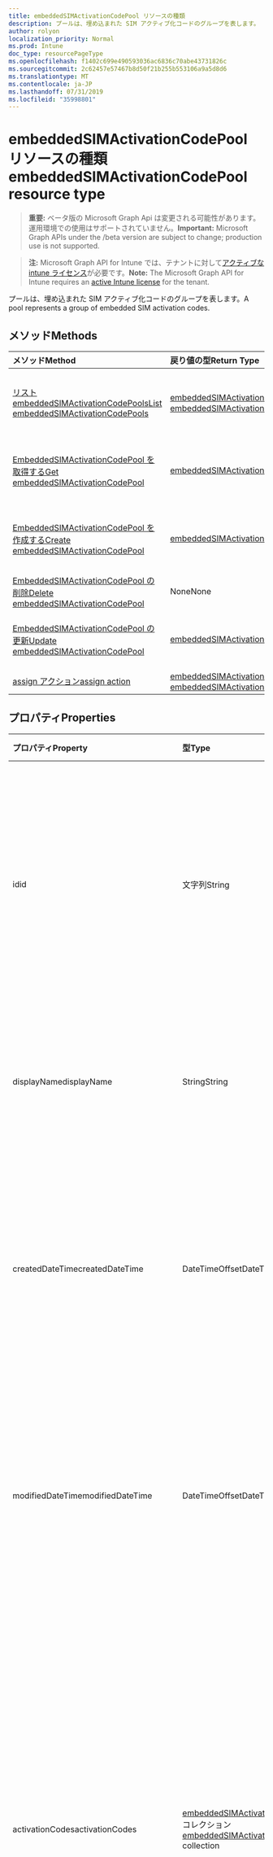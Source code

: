 ```yaml
---
title: embeddedSIMActivationCodePool リソースの種類
description: プールは、埋め込まれた SIM アクティブ化コードのグループを表します。
author: rolyon
localization_priority: Normal
ms.prod: Intune
doc_type: resourcePageType
ms.openlocfilehash: f1402c699e490593036ac6836c70abe43731826c
ms.sourcegitcommit: 2c62457e57467b8d50f21b255b553106a9a5d8d6
ms.translationtype: MT
ms.contentlocale: ja-JP
ms.lasthandoff: 07/31/2019
ms.locfileid: "35998801"
---
```

# <a name="embeddedsimactivationcodepool-resource-type"></a><span data-ttu-id="cea62-103">embeddedSIMActivationCodePool リソースの種類</span><span class="sxs-lookup"><span data-stu-id="cea62-103">embeddedSIMActivationCodePool resource type</span></span>

> <span data-ttu-id="cea62-104">**重要:** ベータ版の Microsoft Graph Api は変更される可能性があります。運用環境での使用はサポートされていません。</span><span class="sxs-lookup"><span data-stu-id="cea62-104">**Important:** Microsoft Graph APIs under the /beta version are subject to change; production use is not supported.</span></span>

> <span data-ttu-id="cea62-105">**注:** Microsoft Graph API for Intune では、テナントに対して[アクティブな intune ライセンス](https://go.microsoft.com/fwlink/?linkid=839381)が必要です。</span><span class="sxs-lookup"><span data-stu-id="cea62-105">**Note:** The Microsoft Graph API for Intune requires an [active Intune license](https://go.microsoft.com/fwlink/?linkid=839381) for the tenant.</span></span>

<span data-ttu-id="cea62-106">プールは、埋め込まれた SIM アクティブ化コードのグループを表します。</span><span class="sxs-lookup"><span data-stu-id="cea62-106">A pool represents a group of embedded SIM activation codes.</span></span>

## <a name="methods"></a><span data-ttu-id="cea62-107">メソッド</span><span class="sxs-lookup"><span data-stu-id="cea62-107">Methods</span></span>
|<span data-ttu-id="cea62-108">メソッド</span><span class="sxs-lookup"><span data-stu-id="cea62-108">Method</span></span>|<span data-ttu-id="cea62-109">戻り値の型</span><span class="sxs-lookup"><span data-stu-id="cea62-109">Return Type</span></span>|<span data-ttu-id="cea62-110">説明</span><span class="sxs-lookup"><span data-stu-id="cea62-110">Description</span></span>|
|:---|:---|:---|
|[<span data-ttu-id="cea62-111">リスト embeddedSIMActivationCodePools</span><span class="sxs-lookup"><span data-stu-id="cea62-111">List embeddedSIMActivationCodePools</span></span>](../api/intune-esim-embeddedsimactivationcodepool-list.md)|<span data-ttu-id="cea62-112">[embeddedSIMActivationCodePool](../resources/intune-esim-embeddedsimactivationcodepool.md)コレクション</span><span class="sxs-lookup"><span data-stu-id="cea62-112">[embeddedSIMActivationCodePool](../resources/intune-esim-embeddedsimactivationcodepool.md) collection</span></span>|<span data-ttu-id="cea62-113">[EmbeddedSIMActivationCodePool](../resources/intune-esim-embeddedsimactivationcodepool.md)オブジェクトのプロパティとリレーションシップをリストします。</span><span class="sxs-lookup"><span data-stu-id="cea62-113">List properties and relationships of the [embeddedSIMActivationCodePool](../resources/intune-esim-embeddedsimactivationcodepool.md) objects.</span></span>|
|[<span data-ttu-id="cea62-114">EmbeddedSIMActivationCodePool を取得する</span><span class="sxs-lookup"><span data-stu-id="cea62-114">Get embeddedSIMActivationCodePool</span></span>](../api/intune-esim-embeddedsimactivationcodepool-get.md)|[<span data-ttu-id="cea62-115">embeddedSIMActivationCodePool</span><span class="sxs-lookup"><span data-stu-id="cea62-115">embeddedSIMActivationCodePool</span></span>](../resources/intune-esim-embeddedsimactivationcodepool.md)|<span data-ttu-id="cea62-116">[EmbeddedSIMActivationCodePool](../resources/intune-esim-embeddedsimactivationcodepool.md)オブジェクトのプロパティとリレーションシップを読み取ります。</span><span class="sxs-lookup"><span data-stu-id="cea62-116">Read properties and relationships of the [embeddedSIMActivationCodePool](../resources/intune-esim-embeddedsimactivationcodepool.md) object.</span></span>|
|[<span data-ttu-id="cea62-117">EmbeddedSIMActivationCodePool を作成する</span><span class="sxs-lookup"><span data-stu-id="cea62-117">Create embeddedSIMActivationCodePool</span></span>](../api/intune-esim-embeddedsimactivationcodepool-create.md)|[<span data-ttu-id="cea62-118">embeddedSIMActivationCodePool</span><span class="sxs-lookup"><span data-stu-id="cea62-118">embeddedSIMActivationCodePool</span></span>](../resources/intune-esim-embeddedsimactivationcodepool.md)|<span data-ttu-id="cea62-119">新しい[embeddedSIMActivationCodePool](../resources/intune-esim-embeddedsimactivationcodepool.md)オブジェクトを作成します。</span><span class="sxs-lookup"><span data-stu-id="cea62-119">Create a new [embeddedSIMActivationCodePool](../resources/intune-esim-embeddedsimactivationcodepool.md) object.</span></span>|
|[<span data-ttu-id="cea62-120">EmbeddedSIMActivationCodePool の削除</span><span class="sxs-lookup"><span data-stu-id="cea62-120">Delete embeddedSIMActivationCodePool</span></span>](../api/intune-esim-embeddedsimactivationcodepool-delete.md)|<span data-ttu-id="cea62-121">None</span><span class="sxs-lookup"><span data-stu-id="cea62-121">None</span></span>|<span data-ttu-id="cea62-122">[EmbeddedSIMActivationCodePool](../resources/intune-esim-embeddedsimactivationcodepool.md)を削除します。</span><span class="sxs-lookup"><span data-stu-id="cea62-122">Deletes a [embeddedSIMActivationCodePool](../resources/intune-esim-embeddedsimactivationcodepool.md).</span></span>|
|[<span data-ttu-id="cea62-123">EmbeddedSIMActivationCodePool の更新</span><span class="sxs-lookup"><span data-stu-id="cea62-123">Update embeddedSIMActivationCodePool</span></span>](../api/intune-esim-embeddedsimactivationcodepool-update.md)|[<span data-ttu-id="cea62-124">embeddedSIMActivationCodePool</span><span class="sxs-lookup"><span data-stu-id="cea62-124">embeddedSIMActivationCodePool</span></span>](../resources/intune-esim-embeddedsimactivationcodepool.md)|<span data-ttu-id="cea62-125">[EmbeddedSIMActivationCodePool](../resources/intune-esim-embeddedsimactivationcodepool.md)オブジェクトのプロパティを更新します。</span><span class="sxs-lookup"><span data-stu-id="cea62-125">Update the properties of a [embeddedSIMActivationCodePool](../resources/intune-esim-embeddedsimactivationcodepool.md) object.</span></span>|
|[<span data-ttu-id="cea62-126">assign アクション</span><span class="sxs-lookup"><span data-stu-id="cea62-126">assign action</span></span>](../api/intune-esim-embeddedsimactivationcodepool-assign.md)|<span data-ttu-id="cea62-127">[embeddedSIMActivationCodePoolAssignment](../resources/intune-esim-embeddedsimactivationcodepoolassignment.md)コレクション</span><span class="sxs-lookup"><span data-stu-id="cea62-127">[embeddedSIMActivationCodePoolAssignment](../resources/intune-esim-embeddedsimactivationcodepoolassignment.md) collection</span></span>|<span data-ttu-id="cea62-128">まだ文書化されていません</span><span class="sxs-lookup"><span data-stu-id="cea62-128">Not yet documented</span></span>|

## <a name="properties"></a><span data-ttu-id="cea62-129">プロパティ</span><span class="sxs-lookup"><span data-stu-id="cea62-129">Properties</span></span>
|<span data-ttu-id="cea62-130">プロパティ</span><span class="sxs-lookup"><span data-stu-id="cea62-130">Property</span></span>|<span data-ttu-id="cea62-131">型</span><span class="sxs-lookup"><span data-stu-id="cea62-131">Type</span></span>|<span data-ttu-id="cea62-132">説明</span><span class="sxs-lookup"><span data-stu-id="cea62-132">Description</span></span>|
|:---|:---|:---|
|<span data-ttu-id="cea62-133">id</span><span class="sxs-lookup"><span data-stu-id="cea62-133">id</span></span>|<span data-ttu-id="cea62-134">文字列</span><span class="sxs-lookup"><span data-stu-id="cea62-134">String</span></span>|<span data-ttu-id="cea62-135">埋め込まれた SIM アクティブ化コードプールの一意識別子。</span><span class="sxs-lookup"><span data-stu-id="cea62-135">Unique identifier for the embedded SIM activation code pool.</span></span> <span data-ttu-id="cea62-136">作成時に割り当てられたシステム生成値。</span><span class="sxs-lookup"><span data-stu-id="cea62-136">System generated value assigned when created.</span></span>|
|<span data-ttu-id="cea62-137">displayName</span><span class="sxs-lookup"><span data-stu-id="cea62-137">displayName</span></span>|<span data-ttu-id="cea62-138">String</span><span class="sxs-lookup"><span data-stu-id="cea62-138">String</span></span>|<span data-ttu-id="cea62-139">埋め込まれた SIM アクティブ化コードプールの管理者定義の名前。</span><span class="sxs-lookup"><span data-stu-id="cea62-139">The admin defined name of the embedded SIM activation code pool.</span></span>|
|<span data-ttu-id="cea62-140">createdDateTime</span><span class="sxs-lookup"><span data-stu-id="cea62-140">createdDateTime</span></span>|<span data-ttu-id="cea62-141">DateTimeOffset</span><span class="sxs-lookup"><span data-stu-id="cea62-141">DateTimeOffset</span></span>|<span data-ttu-id="cea62-142">埋め込まれた SIM ライセンス認証コードプールが作成された時刻。</span><span class="sxs-lookup"><span data-stu-id="cea62-142">The time the embedded SIM activation code pool was created.</span></span> <span data-ttu-id="cea62-143">サービス側を生成しました。</span><span class="sxs-lookup"><span data-stu-id="cea62-143">Generated service side.</span></span>|
|<span data-ttu-id="cea62-144">modifiedDateTime</span><span class="sxs-lookup"><span data-stu-id="cea62-144">modifiedDateTime</span></span>|<span data-ttu-id="cea62-145">DateTimeOffset</span><span class="sxs-lookup"><span data-stu-id="cea62-145">DateTimeOffset</span></span>|<span data-ttu-id="cea62-146">埋め込まれた SIM ライセンス認証コードプールが最後に変更された時刻。</span><span class="sxs-lookup"><span data-stu-id="cea62-146">The time the embedded SIM activation code pool was last modified.</span></span> <span data-ttu-id="cea62-147">サービス側を更新しました。</span><span class="sxs-lookup"><span data-stu-id="cea62-147">Updated service side.</span></span>|
|<span data-ttu-id="cea62-148">activationCodes</span><span class="sxs-lookup"><span data-stu-id="cea62-148">activationCodes</span></span>|<span data-ttu-id="cea62-149">[embeddedSIMActivationCode](../resources/intune-esim-embeddedsimactivationcode.md)コレクション</span><span class="sxs-lookup"><span data-stu-id="cea62-149">[embeddedSIMActivationCode](../resources/intune-esim-embeddedsimactivationcode.md) collection</span></span>|<span data-ttu-id="cea62-150">このプールに属するアクティブ化コード。</span><span class="sxs-lookup"><span data-stu-id="cea62-150">The activation codes which belong to this pool.</span></span> <span data-ttu-id="cea62-151">このナビゲーションプロパティは、アクティブ化コードを Intune に送信するために使用されますが、Intune からのアクティブ化コードの読み取りには使用できません。</span><span class="sxs-lookup"><span data-stu-id="cea62-151">This navigation property is used to post activation codes to Intune but cannot be used to read activation codes from Intune.</span></span>|
|<span data-ttu-id="cea62-152">activationCodeCount</span><span class="sxs-lookup"><span data-stu-id="cea62-152">activationCodeCount</span></span>|<span data-ttu-id="cea62-153">Int32</span><span class="sxs-lookup"><span data-stu-id="cea62-153">Int32</span></span>|<span data-ttu-id="cea62-154">このプールに属するアクティブ化コードの合計数。</span><span class="sxs-lookup"><span data-stu-id="cea62-154">The total count of activation codes which belong to this pool.</span></span>|

## <a name="relationships"></a><span data-ttu-id="cea62-155">リレーションシップ</span><span class="sxs-lookup"><span data-stu-id="cea62-155">Relationships</span></span>
|<span data-ttu-id="cea62-156">リレーションシップ</span><span class="sxs-lookup"><span data-stu-id="cea62-156">Relationship</span></span>|<span data-ttu-id="cea62-157">型</span><span class="sxs-lookup"><span data-stu-id="cea62-157">Type</span></span>|<span data-ttu-id="cea62-158">説明</span><span class="sxs-lookup"><span data-stu-id="cea62-158">Description</span></span>|
|:---|:---|:---|
|<span data-ttu-id="cea62-159">assignments</span><span class="sxs-lookup"><span data-stu-id="cea62-159">assignments</span></span>|<span data-ttu-id="cea62-160">[embeddedSIMActivationCodePoolAssignment](../resources/intune-esim-embeddedsimactivationcodepoolassignment.md)コレクション</span><span class="sxs-lookup"><span data-stu-id="cea62-160">[embeddedSIMActivationCodePoolAssignment](../resources/intune-esim-embeddedsimactivationcodepoolassignment.md) collection</span></span>|<span data-ttu-id="cea62-161">このプールが割り当てられているターゲットのリストへのナビゲーションプロパティ。</span><span class="sxs-lookup"><span data-stu-id="cea62-161">Navigational property to a list of targets to which this pool is assigned.</span></span>|
|<span data-ttu-id="cea62-162">deviceStates</span><span class="sxs-lookup"><span data-stu-id="cea62-162">deviceStates</span></span>|<span data-ttu-id="cea62-163">[embeddedSIMDeviceState](../resources/intune-esim-embeddedsimdevicestate.md)コレクション</span><span class="sxs-lookup"><span data-stu-id="cea62-163">[embeddedSIMDeviceState](../resources/intune-esim-embeddedsimdevicestate.md) collection</span></span>|<span data-ttu-id="cea62-164">このプールのデバイス状態のリストへのナビゲーションプロパティ。</span><span class="sxs-lookup"><span data-stu-id="cea62-164">Navigational property to a list of device states for this pool.</span></span>|

## <a name="json-representation"></a><span data-ttu-id="cea62-165">JSON 表記</span><span class="sxs-lookup"><span data-stu-id="cea62-165">JSON Representation</span></span>
<span data-ttu-id="cea62-166">以下は、リソースの JSON 表記です。</span><span class="sxs-lookup"><span data-stu-id="cea62-166">Here is a JSON representation of the resource.</span></span>
<!-- {
  "blockType": "resource",
  "keyProperty": "id",
  "@odata.type": "microsoft.graph.embeddedSIMActivationCodePool"
}
-->
``` json
{
  "@odata.type": "#microsoft.graph.embeddedSIMActivationCodePool",
  "id": "String (identifier)",
  "displayName": "String",
  "createdDateTime": "String (timestamp)",
  "modifiedDateTime": "String (timestamp)",
  "activationCodes": [
    {
      "@odata.type": "microsoft.graph.embeddedSIMActivationCode",
      "integratedCircuitCardIdentifier": "String",
      "matchingIdentifier": "String",
      "smdpPlusServerAddress": "String"
    }
  ],
  "activationCodeCount": 1024
}
```





